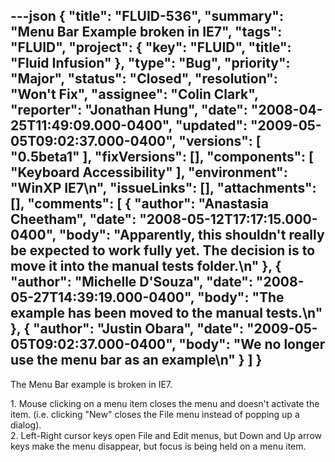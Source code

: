---json
{
  "title": "FLUID-536",
  "summary": "Menu Bar Example broken in IE7",
  "tags": "FLUID",
  "project": {
    "key": "FLUID",
    "title": "Fluid Infusion"
  },
  "type": "Bug",
  "priority": "Major",
  "status": "Closed",
  "resolution": "Won't Fix",
  "assignee": "Colin Clark",
  "reporter": "Jonathan Hung",
  "date": "2008-04-25T11:49:09.000-0400",
  "updated": "2009-05-05T09:02:37.000-0400",
  "versions": [
    "0.5beta1"
  ],
  "fixVersions": [],
  "components": [
    "Keyboard Accessibility"
  ],
  "environment": "WinXP IE7\n",
  "issueLinks": [],
  "attachments": [],
  "comments": [
    {
      "author": "Anastasia Cheetham",
      "date": "2008-05-12T17:17:15.000-0400",
      "body": "Apparently, this shouldn't really be expected to work fully yet. The decision is to move it into the manual tests folder.\n"
    },
    {
      "author": "Michelle D'Souza",
      "date": "2008-05-27T14:39:19.000-0400",
      "body": "The example has been moved to the manual tests.\n"
    },
    {
      "author": "Justin Obara",
      "date": "2009-05-05T09:02:37.000-0400",
      "body": "We no longer use the menu bar as an example\n"
    }
  ]
}
---
The Menu Bar example is broken in IE7.

1\. Mouse clicking on a menu item closes the menu and doesn't activate the item. (i.e. clicking "New" closes the File menu instead of popping up a dialog).\
2\. Left-Right cursor keys open File and Edit menus, but Down and Up arrow keys make the menu disappear, but focus is being held on a menu item.

        